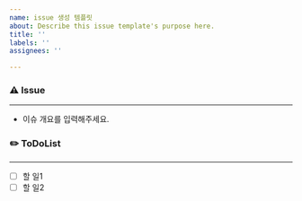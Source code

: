 ```yaml
---
name: issue 생성 템플릿
about: Describe this issue template's purpose here.
title: ''
labels: ''
assignees: ''

---
```


### ⚠️ Issue
---
- 이슈 개요를 입력해주세요.

### ✏️ ToDoList
---
- [ ]  할 일1
- [ ]  할 일2
